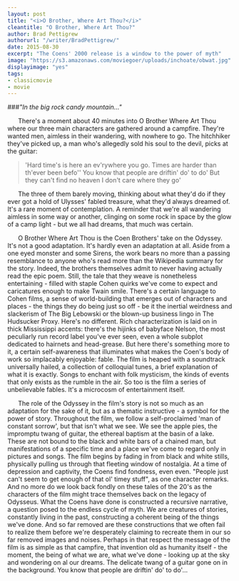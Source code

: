 ```yaml
---
layout: post
title: "<i>O Brother, Where Art Thou?</i>"
cleantitle: "O Brother, Where Art Thou?"
author: Brad Pettigrew
authorurl: "/writer/BradPettigrew/"
date: 2015-08-30
excerpt: "The Coens' 2000 release is a window to the power of myth"
image: "https://s3.amazonaws.com/moviegoer/uploads/inchoate/obwat.jpg"
displayimage: "yes"
tags:
- classicmovie
- movie
---
```

###*"In the big rock candy mountain..."*
<br>

&nbsp;&nbsp;&nbsp;&nbsp;&nbsp;&nbsp;There's a moment about 40 minutes into O Brother Where Art Thou where our three main characters are gathered around a campfire. They're wanted men, aimless in their wandering, with nowhere to go. The hitchhiker they've picked up, a man who's allegedly sold his soul to the devil, picks at the guitar:

> 'Hard time's is here an ev'rywhere you go. 
> Times are harder than th'ever been befo'' 
> You know that people are driftin' do' to do'
> But they can't find no heaven
> I don't care where they go'

&nbsp;&nbsp;&nbsp;&nbsp;&nbsp;&nbsp;The three of them barely moving, thinking about what they'd do if they ever got a hold of Ulysses' fabled treasure, what they'd always dreamed of. It's a rare moment of contemplation. A reminder that we're all wandering aimless in some way or another, clinging on some rock in space by the glow of a camp light - but we all had dreams, that much was certain.
	
&nbsp;&nbsp;&nbsp;&nbsp;&nbsp;&nbsp;O Brother Where Art Thou is the Coen Brothers' take on the Odyssey. It's not a good adaptation. It's hardly even an adaptation at all. Aside from a one eyed monster and some Sirens, the work bears no more than a passing resemblance to anyone who's read more than the Wikipedia summary for the story. Indeed, the brothers themselves admit to never having actually read the epic poem. Still, the tale that they weave is nonetheless entertaining - filled with staple Cohen quirks we've come to expect and caricatures enough to make Twain smile. There's a certain language to Cohen films, a sense of world-building that emerges out of characters and places - the things they do being just so off - be it the inertial weirdness and slackerism of The Big Lebowski or the blown-up business lingo in The Hudsucker Proxy. Here's no different. Rich characterization is laid on in thick Mississippi accents: there's the hijinks of babyface Nelson, the most peculiarly run record label you've ever seen, even a whole subplot dedicated to hairnets and head-grease. But here there's something more to it, a certain self-awareness that illuminates what makes the Coen's body of work so implacably enjoyable: fable. The film is heaped with a soundtrack universally hailed, a collection of colloquial tunes, a brief explanation of what it is exactly. Songs to enchant with folk mysticism, the kinds of events that only exists as the rumble in the air. So too is the film a series of unbelievable fables. It's a microcosm of entertainment itself.
	
&nbsp;&nbsp;&nbsp;&nbsp;&nbsp;&nbsp;The role of the Odyssey in the film's story is not so much as an adaptation for the sake of it, but as a thematic instructive - a symbol for the power of story. Throughout the film, we follow a self-proclaimed 'man of constant sorrow', but that isn't what we see. We see the apple pies, the impromptu twang of guitar, the ethereal baptism at the basin of a lake. These are not bound to the black and white bars of a chained man, but manifestations of a specific time and a place we've come to regard only in pictures and songs. The film begins by fading in from black and white stills, physically pulling us through that fleeting window of nostalgia. At a time of depression and captivity, the Coens find fondness, even even. "People just can't seem to get enough of that ol' timey stuff", as one character remarks. And no more do we look back fondly on these tales of the 20's as the characters of the film might trace themselves back on the legacy of Odysseus. What the Coens have done is constructed a recursive narrative, a question posed to the endless cycle of myth. We are creatures of stories, constantly living in the past, constructing a coherent being of the things we've done. And so far removed are these constructions that we often fail to realize them before we're desperately claiming to recreate them in our so far removed images and noises. Perhaps in that respect the message of the film is as simple as that campfire, that invention old as humanity itself - the moment, the being of what we are, what we've done - looking up at the sky and wondering on al our dreams. The delicate twang of a guitar gone on in the background. You know that people are driftin' do' to do'...
